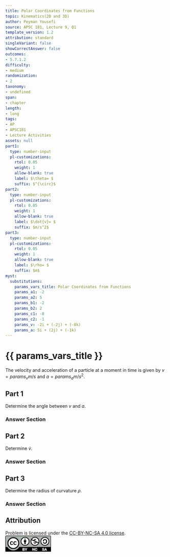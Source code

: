 ```yaml
---
title: Polar Coordinates from Functions
topic: Kinematics(2D and 3D)
author: Peyman Yousefi
source: APSC 181, Lecture 9, Q1
template_version: 1.2
attribution: standard
singleVariant: false
showCorrectAnswer: false
outcomes:
- 5.7.1.2
difficulty:
- medium
randomization:
- 2
taxonomy:
- undefined
span:
- chapter
length:
- long
tags:
- AP
- APSC181
- Lecture Activities
assets: null
part1:
  type: number-input
  pl-customizations:
    rtol: 0.05
    weight: 1
    allow-blank: true
    label: $\theta= $
    suffix: $^{\circ}$
part2:
  type: number-input
  pl-customizations:
    rtol: 0.05
    weight: 1
    allow-blank: true
    label: $\dot{v}= $
    suffix: $m/s^2$
part3:
  type: number-input
  pl-customizations:
    rtol: 0.05
    weight: 1
    allow-blank: true
    label: $\rho= $
    suffix: $m$
myst:
  substitutions:
    params_vars_title: Polar Coordinates from Functions
    params_a1: -2
    params_a2: 5
    params_b1: -2
    params_b2: 2
    params_c1: -8
    params_c2: -1
    params_v: -2i + (-2j) + (-8k)
    params_a: 5i + (2j) + (-1k)
---
```

# {{ params_vars_title }}
The velocity and acceleration of a particle at a moment in time is given by $v = {{params_v}}m/s$ and
$a = {{params_a}}m/s^2$.

## Part 1

Determine the angle between $v$ and $a$.

### Answer Section

## Part 2

Determine $\dot{v}$.

### Answer Section

## Part 3

Determine the radius of curvature $\rho$.

### Answer Section

## Attribution

Problem is licensed under the [CC-BY-NC-SA 4.0 license](https://creativecommons.org/licenses/by-nc-sa/4.0/).<br> ![The Creative Commons 4.0 license requiring attribution-BY, non-commercial-NC, and share-alike-SA license.](https://raw.githubusercontent.com/firasm/bits/master/by-nc-sa.png)